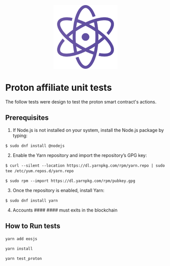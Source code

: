<p align="center">
   <img src="/docs/img/proton-xpr-logo.png" width="200">
</p>

# Proton affiliate unit tests
The follow tests were design to test the proton smart contract's actions.

## Prerequisites
1) If Node.js is not installed on your system, install the Node.js package by typing:

```$ sudo dnf install @nodejs```

2) Enable the Yarn repository and import the repository’s GPG key:

```$ curl --silent --location https://dl.yarnpkg.com/rpm/yarn.repo | sudo tee /etc/yum.repos.d/yarn.repo```

```$ sudo rpm --import https://dl.yarnpkg.com/rpm/pubkey.gpg ```

3) Once the repository is enabled, install Yarn:

```$ sudo dnf install yarn```

4) Accounts #### #### must exits in the blockchain
## How to Run tests

 ```yarn add eosjs```

 ```yarn install```

 ```yarn test_proton```
